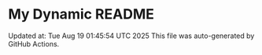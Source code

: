 # My Dynamic README
Updated at: Tue Aug 19 01:45:54 UTC 2025
This file was auto-generated by GitHub Actions.
